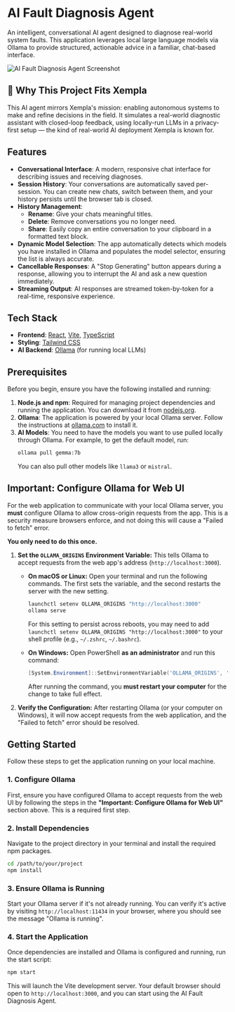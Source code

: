 # AI Fault Diagnosis Agent

An intelligent, conversational AI agent designed to diagnose real-world system faults. This application leverages local large language models via Ollama to provide structured, actionable advice in a familiar, chat-based interface.

![AI Fault Diagnosis Agent Screenshot](https://storage.googleapis.com/genai-web-prod/readme-images/ai-fault-diagnosis/screenshot.png)


## 🎯 Why This Project Fits Xempla

This AI agent mirrors Xempla's mission: enabling autonomous systems to make and refine decisions in the field. It simulates a real-world diagnostic assistant with closed-loop feedback, using locally-run LLMs in a privacy-first setup — the kind of real-world AI deployment Xempla is known for.


## Features

- **Conversational Interface**: A modern, responsive chat interface for describing issues and receiving diagnoses.
- **Session History**: Your conversations are automatically saved per-session. You can create new chats, switch between them, and your history persists until the browser tab is closed.
- **History Management**:
    - **Rename**: Give your chats meaningful titles.
    - **Delete**: Remove conversations you no longer need.
    - **Share**: Easily copy an entire conversation to your clipboard in a formatted text block.
- **Dynamic Model Selection**: The app automatically detects which models you have installed in Ollama and populates the model selector, ensuring the list is always accurate.
- **Cancellable Responses**: A "Stop Generating" button appears during a response, allowing you to interrupt the AI and ask a new question immediately.
- **Streaming Output**: AI responses are streamed token-by-token for a real-time, responsive experience.

## Tech Stack

- **Frontend**: [React](https://reactjs.org/), [Vite](https://vitejs.dev/), [TypeScript](https://www.typescriptlang.org/)
- **Styling**: [Tailwind CSS](https://tailwindcss.com/)
- **AI Backend**: [Ollama](https://ollama.com/) (for running local LLMs)

## Prerequisites

Before you begin, ensure you have the following installed and running:

1.  **Node.js and npm**: Required for managing project dependencies and running the application. You can download it from [nodejs.org](https://nodejs.org/).
2.  **Ollama**: The application is powered by your local Ollama server. Follow the instructions at [ollama.com](https://ollama.com/) to install it.
3.  **AI Models**: You need to have the models you want to use pulled locally through Ollama. For example, to get the default model, run:
    ```bash
    ollama pull gemma:7b
    ```
    You can also pull other models like `llama3` or `mistral`.

## Important: Configure Ollama for Web UI

For the web application to communicate with your local Ollama server, you **must** configure Ollama to allow cross-origin requests from the app. This is a security measure browsers enforce, and not doing this will cause a "Failed to fetch" error.

**You only need to do this once.**

1.  **Set the `OLLAMA_ORIGINS` Environment Variable:**
    This tells Ollama to accept requests from the web app's address (`http://localhost:3000`).

    *   **On macOS or Linux:** Open your terminal and run the following commands. The first sets the variable, and the second restarts the server with the new setting.
        ```bash
        launchctl setenv OLLAMA_ORIGINS "http://localhost:3000"
        ollama serve
        ```
        For this setting to persist across reboots, you may need to add `launchctl setenv OLLAMA_ORIGINS "http://localhost:3000"` to your shell profile (e.g., `~/.zshrc`, `~/.bashrc`).

    *   **On Windows:** Open PowerShell **as an administrator** and run this command:
        ```powershell
        [System.Environment]::SetEnvironmentVariable('OLLAMA_ORIGINS', 'http://localhost:3000', [System.EnvironmentVariableTarget]::Machine)
        ```
        After running the command, you **must restart your computer** for the change to take full effect.

2.  **Verify the Configuration:** After restarting Ollama (or your computer on Windows), it will now accept requests from the web application, and the "Failed to fetch" error should be resolved.

## Getting Started

Follow these steps to get the application running on your local machine.

### 1. Configure Ollama
First, ensure you have configured Ollama to accept requests from the web UI by following the steps in the **"Important: Configure Ollama for Web UI"** section above. This is a required first step.

### 2. Install Dependencies
Navigate to the project directory in your terminal and install the required npm packages.

```bash
cd /path/to/your/project
npm install
```

### 3. Ensure Ollama is Running
Start your Ollama server if it's not already running. You can verify it's active by visiting `http://localhost:11434` in your browser, where you should see the message "Ollama is running".

### 4. Start the Application
Once dependencies are installed and Ollama is configured and running, run the start script:

```bash
npm start
```

This will launch the Vite development server. Your default browser should open to `http://localhost:3000`, and you can start using the AI Fault Diagnosis Agent.
